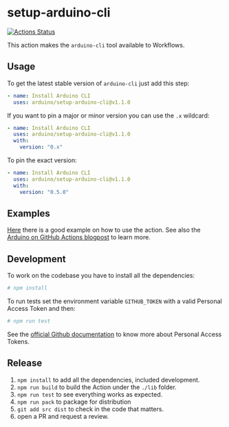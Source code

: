 # setup-arduino-cli

[![Actions Status](https://github.com/arduino/setup-arduino-cli/workflows/Test%20Action/badge.svg)](https://github.com/arduino/setup-arduino-cli/actions)

This action makes the `arduino-cli` tool available to Workflows.

## Usage

To get the latest stable version of `arduino-cli` just add this step:

```yaml
- name: Install Arduino CLI
  uses: arduino/setup-arduino-cli@v1.1.0
```

If you want to pin a major or minor version you can use the `.x` wildcard:

```yaml
- name: Install Arduino CLI
  uses: arduino/setup-arduino-cli@v1.1.0
  with:
    version: "0.x"
```

To pin the exact version:

```yaml
- name: Install Arduino CLI
  uses: arduino/setup-arduino-cli@v1.1.0
  with:
    version: "0.5.0"
```

## Examples

[Here][example] there is a good example on how to use the action.
See also the [Arduino on GitHub Actions blogpost][blogpost] to learn more.

## Development

To work on the codebase you have to install all the dependencies:

```sh
# npm install
```

To run tests set the environment variable `GITHUB_TOKEN` with a valid Personal Access Token and then:

```sh
# npm run test
```

See the [official Github documentation][pat-docs] to know more about Personal Access Tokens.

## Release

1. `npm install` to add all the dependencies, included development.
2. `npm run build` to build the Action under the `./lib` folder.
3. `npm run test` to see everything works as expected.
4. `npm run pack` to package for distribution
5. `git add src dist` to check in the code that matters.
6. open a PR and request a review.

[pat-docs]: https://docs.github.com/en/github/authenticating-to-github/creating-a-personal-access-token
[example]: https://github.com/arduino/arduino-cli-example/blob/master/.github/workflows/test.yaml
[blogpost]: https://blog.arduino.cc/2019/11/14/arduino-on-github-actions/
